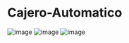 # Cajero-Automatico

![image](https://github.com/B-mtz/Cajero-Automatico/assets/127165596/fc3f3b67-c0af-444c-bc5b-11019592f708)
![image](https://github.com/B-mtz/Cajero-Automatico/assets/127165596/2156e274-d414-4f7f-ab54-5d178079b268)
![image](https://github.com/B-mtz/Cajero-Automatico/assets/127165596/64c4c355-52e5-4934-8767-f31e31a1a5a7)


